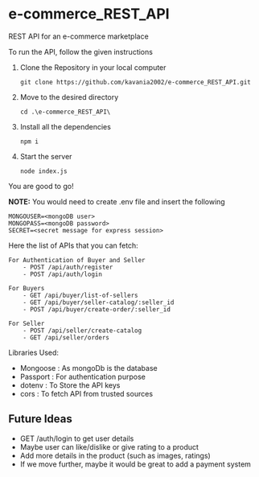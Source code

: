 # e-commerce_REST_API
REST API for an e-commerce marketplace

To run the API, follow the given instructions

1. Clone the Repository in your local computer
    ```
    git clone https://github.com/kavania2002/e-commerce_REST_API.git
    ```

2. Move to the desired directory
    ```
    cd .\e-commerce_REST_API\
    ```

3. Install all the dependencies
    ```
    npm i
    ```

4. Start the server
    ```
    node index.js
    ```

You are good to go!

<b>NOTE:</b> You would need to create .env file and insert the following

```
MONGOUSER=<mongoDB user>
MONGOPASS=<mongoDB password>
SECRET=<secret message for express session>
```

Here the list of APIs that you can fetch:

    For Authentication of Buyer and Seller
        - POST /api/auth/register
        - POST /api/auth/login

    For Buyers
        - GET /api/buyer/list-of-sellers
        - GET /api/buyer/seller-catalog/:seller_id
        - POST /api/buyer/create-order/:seller_id
    
    For Seller
        - POST /api/seller/create-catalog
        - GET /api/seller/orders


Libraries Used:

- Mongoose : As mongoDb is the database
- Passport : For authentication purpose
- dotenv : To Store the API keys
- cors : To fetch API from trusted sources

## Future Ideas

- GET /auth/login to get user details
- Maybe user can like/dislike or give rating to a product
- Add more details in the product (such as images, ratings)
- If we move further, maybe it would be great to add a payment system

